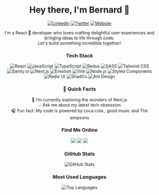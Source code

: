 <!-- Header Section -->
<h1 align="center">Hey there, I'm Bernard 👋</h1>

<p align="center">
  <a href="https://www.linkedin.com/in/bernard-ochoa/"><img alt="LinkedIn" src="https://img.shields.io/badge/LinkedIn-Bernard-blue?style=for-the-badge&logo=linkedin"></a>
  <a href="https://twitter.com/yourhandle"><img alt="Twitter" src="https://img.shields.io/badge/Twitter-@ajaxecho3-blue?style=for-the-badge&logo=twitter"></a>
  <a href="https://bernardochoa.vercel.app/"><img alt="Website" src="https://img.shields.io/badge/Website-bernardochoa-blue?style=for-the-badge&logo=firefox"></a>
</p>

<!-- Introduction Section -->

<p align="center">
  I'm a React 🚀 developer who loves crafting delightful user experiences and bringing ideas to life through code. <br>
  Let's build something incredible together!
</p>

<!-- Tech Stack Section -->

<h3 align="center">Tech Stack</h3>

<p align="center">
  <img src="https://img.shields.io/badge/React-61DAFB?style=for-the-badge&logo=react&logoColor=white" alt="React">
  <img src="https://img.shields.io/badge/JavaScript-F7DF1E?style=for-the-badge&logo=javascript&logoColor=black" alt="JavaScript">
  <img src="https://img.shields.io/badge/TypeScript-3178C6?style=for-the-badge&logo=typescript&logoColor=white" alt="TypeScript">
  <img src="https://img.shields.io/badge/Redux-764ABC?style=for-the-badge&logo=redux&logoColor=white" alt="Redux">
  <img src="https://img.shields.io/badge/SASS-CC6699?style=for-the-badge&logo=sass&logoColor=white" alt="SASS">
  <img src="https://img.shields.io/badge/Tailwind%20CSS-38B2AC?style=for-the-badge&logo=tailwind-css&logoColor=white" alt="Tailwind CSS">
  <img src="https://img.shields.io/badge/Sanity.io-333333?style=for-the-badge&logo=sanity&logoColor=white" alt="Sanity.io">
  <img src="https://img.shields.io/badge/Next.js-000000?style=for-the-badge&logo=next-dot-js&logoColor=white" alt="Next.js">
  <img src="https://img.shields.io/badge/Emotion-DB7093?style=for-the-badge&logo=emotion&logoColor=white" alt="Emotion">
  <img src="https://img.shields.io/badge/Vite-646CFF?style=for-the-badge&logo=vite&logoColor=white" alt="Vite">
  <img src="https://img.shields.io/badge/Node.js-339933?style=for-the-badge&logo=node-dot-js&logoColor=white" alt="Node.js">
  <img src="https://img.shields.io/badge/Styled%20Components-DB7093?style=for-the-badge&logo=styled-components&logoColor=white" alt="Styled Components">
  <img src="https://img.shields.io/badge/Radix%20UI-FF3E00?style=for-the-badge&logo=react&logoColor=white" alt="Radix UI">
  <img src="https://img.shields.io/badge/ShadCn-005CAA?style=for-the-badge&logoColor=white" alt="ShadCn">
  <img src="https://img.shields.io/badge/Ant%20Design-0170FE?style=for-the-badge&logo=ant-design&logoColor=white" alt="Ant Design">
</p>

<!-- Fun Facts Section -->

<h3 align="center">🚀 Quick Facts</h3>

<p align="center">
  🌱 I’m currently exploring the wonders of Next.js <br>
  💡 Ask me about my latest tech obsession <br>
  🎧 Fun fact: My code is powered by coca cola , good music and The simpsons
</p>

<!-- Find Me Online Section -->

<h3 align="center">Find Me Online</h3>

<p align="center">
  <a href="https://www.linkedin.com/in/bernard-ochoa/" target="_blank"><img src="https://img.shields.io/badge/LinkedIn-Connect%20with%20me-blue?style=for-the-badge&logo=linkedin"></a>
  <a href="https://twitter.com/yourhandle" target="_blank"><img src="https://img.shields.io/badge/Twitter-Follow%20Me-blue?style=for-the-badge&logo=twitter"></a>
  <a href="https://bernardochoa.vercel.app/" target="_blank"><img src="https://img.shields.io/badge/Portfolio-Visit%20My%20Website-blue?style=for-the-badge&logo=firefox"></a>
</p>

<!-- GitHub Stats and Most Used Languages Section -->

<h3 align="center">GitHub Stats</h3>


<p align="center">
  <img src="https://github-readme-stats.vercel.app/api?username=ajaxecho3&show_icons=true&hide_border=true&count_private=true&theme=dark" alt="GitHub Stats">
</p>

<h3 align="center">Most Used Languages</h3>


<p align="center">
  <img src="https://github-readme-stats.vercel.app/api/top-langs/?username=ajaxecho3&layout=compact&theme=dark" alt="Top Languages">
</p>



